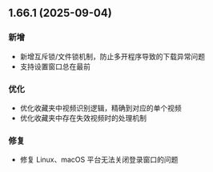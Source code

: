## 1.66.1 (2025-09-04)
### 新增
* 新增互斥锁/文件锁机制，防止多开程序导致的下载异常问题
* 支持设置窗口总在最前

### 优化
* 优化收藏夹中视频识别逻辑，精确到对应的单个视频
* 优化收藏夹中存在失效视频时的处理机制

### 修复
* 修复 Linux、macOS 平台无法关闭登录窗口的问题